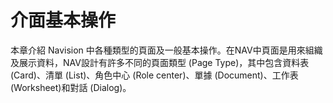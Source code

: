 # 介面基本操作

本章介紹 Navision 中各種類型的頁面及一般基本操作。在NAV中頁面是用來組織及展示資料，NAV設計有許多不同的頁面類型 (Page Type)，其中包含資料表 (Card)、清單 (List)、角色中心 (Role center)、單據 (Document)、工作表 (Worksheet)和對話 (Dialog)。

